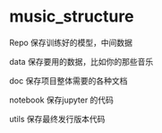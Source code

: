 # music_structure

Repo 保存训练好的模型，中间数据

data 保存要用的数据，比如你的那些音乐

doc 保存项目整体需要的各种文档

notebook 保存jupyter 的代码

utils 保存最终发行版本代码
